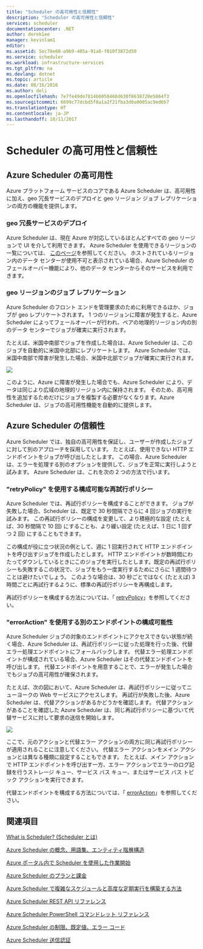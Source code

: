 ```yaml
---
title: "Scheduler の高可用性と信頼性"
description: "Scheduler の高可用性と信頼性"
services: scheduler
documentationcenter: .NET
author: derek1ee
manager: kevinlam1
editor: 
ms.assetid: 5ec78e60-a9b9-405a-91a8-f010f3872d50
ms.service: scheduler
ms.workload: infrastructure-services
ms.tgt_pltfrm: na
ms.devlang: dotnet
ms.topic: article
ms.date: 08/16/2016
ms.author: deli
ms.openlocfilehash: 7e7fe49de7814b6058468d630f8638720e5864f3
ms.sourcegitcommit: 6699c77dcbd5f8a1a2f21fba3d0a0005ac9ed6b7
ms.translationtype: HT
ms.contentlocale: ja-JP
ms.lasthandoff: 10/11/2017
---
```

# <a name="scheduler-high-availability-and-reliability"></a>Scheduler の高可用性と信頼性
## <a name="azure-scheduler-high-availability"></a>Azure Scheduler の高可用性
Azure プラットフォーム サービスのコアである Azure Scheduler は、高可用性に加え、geo 冗長サービスのデプロイと geo リージョン ジョブ レプリケーションの両方の機能を提供します。

### <a name="geo-redundant-service-deployment"></a>geo 冗長サービスのデプロイ
Azure Scheduler は、現在 Azure が対応しているほとんどすべての geo リージョンで UI を介して利用できます。 Azure Scheduler を使用できるリージョンの一覧については、 [このページ](https://azure.microsoft.com/regions/#services)を参照してください。 ホストされているリージョン内のデータ センターが使用不可と表示されている場合、Azure Scheduler のフェールオーバー機能により、他のデータ センターからそのサービスを利用できます。

### <a name="geo-regional-job-replication"></a>geo リージョンのジョブ レプリケーション
Azure Scheduler のフロント エンドを管理要求のために利用できるほか、ジョブが geo レプリケートされます。 1 つのリージョンに障害が発生すると、Azure Scheduler によってフェールオーバーが行われ、ペアの地理的リージョン内の別のデータ センターでジョブが確実に実行されます。

たとえば、米国中南部でジョブを作成した場合は、Azure Scheduler は、このジョブを自動的に米国中北部にレプリケートします。 Azure Scheduler では、米国中南部で障害が発生した場合、米国中北部でジョブが確実に実行されます。 

![][1]

このように、Azure に障害が発生した場合でも、Azure Scheduler により、データは同じより広域の地理的リージョン内に保持されます。 そのため、高可用性を追加するためだけにジョブを複製する必要がなくなります。Azure Scheduler は、ジョブの高可用性機能を自動的に提供します。

## <a name="azure-scheduler-reliability"></a>Azure Scheduler の信頼性
Azure Scheduler では、独自の高可用性を保証し、ユーザーが作成したジョブに対して別のアプローチを採用しています。 たとえば、使用できない HTTP エンドポイントをジョブが呼び出したとします。 この場合、Azure Scheduler は、エラーを処理する別のオプションを提供して、ジョブを正常に実行しようと試みます。 Azure Scheduler は、これを次の 2 つの方法で行います。

### <a name="configurable-retry-policy-via-retrypolicy"></a>"retryPolicy" を使用する構成可能な再試行ポリシー
Azure Scheduler では、再試行ポリシーを構成することができます。 ジョブが失敗した場合、Scheduler は、既定で 30 秒間隔でさらに 4 回ジョブの実行を試みます。 この再試行ポリシーの構成を変更して、より積極的な設定 (たとえば、30 秒間隔で 10 回) にすることも、より緩い設定 (たとえば、1 日に 1 回ずつ 2 回) にすることもできます。

この構成が役に立つ状況の例として、週に 1 回実行されて HTTP エンドポイントを呼び出すジョブを作成したとします。 HTTP エンドポイントが数時間にわたってダウンしているときにこのジョブを実行したとします。既定の再試行ポリシーも失敗するこの状況で、ジョブをもう一度実行するためにさらに 1 週間待つことは避けたいでしょう。 このような場合は、30 秒ごとではなく (たとえば) 3 時間ごとに再試行するように、標準の再試行ポリシーを再構成します。

再試行ポリシーを構成する方法については、「 [retryPolicy](scheduler-concepts-terms.md#retrypolicy)」を参照してください。

### <a name="alternate-endpoint-configurability-via-erroraction"></a>"errorAction" を使用する別のエンドポイントの構成可能性
Azure Scheduler ジョブの対象のエンドポイントにアクセスできない状態が続く場合、Azure Scheduler は、再試行ポリシーに従った処理を行った後、代替エラー処理エンドポイントにフォールバックします。 代替エラー処理エンドポイントが構成されている場合、Azure Scheduler はその代替エンドポイントを呼び出します。 代替エンドポイントを用意することで、エラーが発生した場合でもジョブの高可用性が確保されます。

たとえば、次の図において、Azure Scheduler は、再試行ポリシーに従ってニューヨークの Web サービスにアクセスします。 再試行が失敗した後、Azure Scheduler は、代替アクションがあるかどうかを確認します。 代替アクションがあることを確認した Azure Scheduler は、同じ再試行ポリシーに基づいて代替サービスに対して要求の送信を開始します。

![][2]

ここで、元のアクションと代替エラー アクションの両方に同じ再試行ポリシーが適用されることに注意してください。 代替エラー アクションをメイン アクションとは異なる種類に設定することもできます。 たとえば、メイン アクションで HTTP エンドポイントを呼び出す一方、エラー アクションでエラーのログ記録を行うストレージ キュー、サービス バス キュー、またはサービス バス トピック アクションを実行できます。

代替エンドポイントを構成する方法については、「 [errorAction](scheduler-concepts-terms.md#action-and-erroraction)」を参照してください。

## <a name="see-also"></a>関連項目
 [What is Scheduler? (Scheduler とは)](scheduler-intro.md)

 [Azure Scheduler の概念、用語集、エンティティ階層構造](scheduler-concepts-terms.md)

 [Azure ポータル内で Scheduler を使用した作業開始](scheduler-get-started-portal.md)

 [Azure Scheduler のプランと課金](scheduler-plans-billing.md)

 [Azure Scheduler で複雑なスケジュールと高度な定期実行を構築する方法](scheduler-advanced-complexity.md)

 [Azure Scheduler REST API リファレンス](https://msdn.microsoft.com/library/mt629143)

 [Azure Scheduler PowerShell コマンドレット リファレンス](scheduler-powershell-reference.md)

 [Azure Scheduler の制限、既定値、エラー コード](scheduler-limits-defaults-errors.md)

 [Azure Scheduler 送信認証](scheduler-outbound-authentication.md)

[1]: ./media/scheduler-high-availability-reliability/scheduler-high-availability-reliability-image1.png

[2]: ./media/scheduler-high-availability-reliability/scheduler-high-availability-reliability-image2.png
